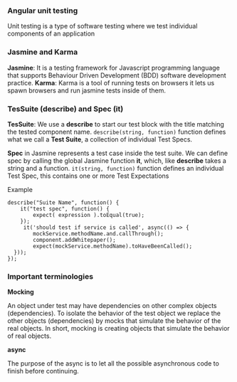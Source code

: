 ### Angular unit testing

Unit testing is a type of software testing where we test individual components of an application

### Jasmine and Karma

**Jasmine**: It is a testing framework for Javascript programming language that supports Behaviour Driven Development (BDD) software development practice.
**Karma**: Karma is a tool of running tests on browsers it lets us spawn browsers and run jasmine tests inside of them.


### TesSuite (describe) and Spec (it)

**TesSuite**: We use a **describe** to start our test block with the title matching the tested component name. `describe(string, function)` function defines what we call a **Test Suite**, a collection of individual Test Specs.

**Spec** in Jasmine represents a test case inside the test suite. We can define spec by calling the global Jasmine function **it**, which, like **describe** takes a string and a function. `it(string, function)` function defines an individual Test Spec, this contains one or more Test Expectations

Example
```
describe("Suite Name", function() {
    it("test spec", function() {
        expect( expression ).toEqual(true);
    }); 
     it('should test if service is called', async(() => {
        mockService.methodName.and.callThrough();
        component.addWhitepaper();
        expect(mockService.methodName).toHaveBeenCalled();
  }));
});
```
### Important terminologies

**Mocking**

An object under test may have dependencies on other complex objects (dependencies). To isolate the behavior of the test object we replace the other objects (dependencies) by mocks that simulate the behavior of the real objects.
In short, mocking is creating objects that simulate the behavior of real objects.

**async**

The purpose of the async is to let all the possible asynchronous code to finish before continuing.

